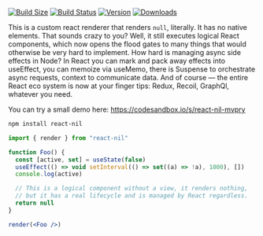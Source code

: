 [![Build Size](https://img.shields.io/bundlephobia/min/react-nil?label=bunlde%20size&style=flat&colorA=000000&colorB=000000)](https://bundlephobia.com/result?p=react-nil)
[![Build Status](https://img.shields.io/travis/react-spring/react-nil/master?style=flat&colorA=000000&colorB=000000)](https://travis-ci.org/react-spring/react-nil)
[![Version](https://img.shields.io/npm/v/react-nil?style=flat&colorA=000000&colorB=000000)](https://www.npmjs.com/package/react-nil)
[![Downloads](https://img.shields.io/npm/dt/react-nil.svg?style=flat&colorA=000000&colorB=000000)](https://www.npmjs.com/package/react-nil)

This is a custom react renderer that renders `null`, literally. It has no native elements. That sounds crazy to you? Well, it still executes logical React components, which now opens the flood gates to many things that would otherwise be very hard to implement. How hard is managing async side effects in Node? In React you can mark and pack away effects into useEffect, you can memoize via useMemo, there is Suspense to orchestrate async requests, context to communicate data. And of course — the entire React eco system is now at your finger tips: Redux, Recoil, GraphQl, whatever you need.

You can try a small demo here: https://codesandbox.io/s/react-nil-mvpry

```bash
npm install react-nil
```

```jsx
import { render } from "react-nil"

function Foo() {
  const [active, set] = useState(false)
  useEffect(() => void setInterval(() => set((a) => !a), 1000), [])
  console.log(active)

  // This is a logical component without a view, it renders nothing,
  // but it has a real lifecycle and is managed by React regardless.
  return null
}

render(<Foo />)
```
